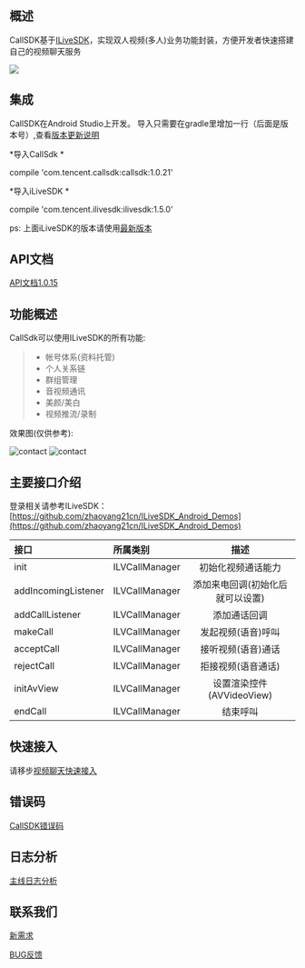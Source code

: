 ## 概述

CallSDK基于[ILiveSDK](https://github.com/zhaoyang21cn/ILiveSDK_Android_Demos)，实现双人视频(多人)业务功能封装，方便开发者快速搭建自己的视频聊天服务

![](https://zhaoyang21cn.github.io/ilivesdk_help/readme_img/ilivesdk_construction.png)



## 集成
CallSDK在Android Studio上开发。 导入只需要在gradle里增加一行（后面是版本号）,查看[版本更新说明](./doc/release.md)

*导入CallSdk *

compile 'com.tencent.callsdk:callsdk:1.0.21'

*导入iLiveSDK *

compile 'com.tencent.ilivesdk:ilivesdk:1.5.0'

ps: 上面iLiveSDK的版本请使用[最新版本](https://github.com/zhaoyang21cn/ILiveSDK_Android_Demos)

## API文档
[API文档1.0.15](https://zhaoyang21cn.github.io/ilivesdk_help/callsdk/)


## 功能概述

CallSdk可以使用ILiveSDK的所有功能:
>* 帐号体系(资料托管)
>* 个人关系链
>* 群组管理
>* 音视频通讯
>* 美颜/美白
>* 视频推流/录制

效果图(仅供参考):

![contact](https://zhaoyang21cn.github.io/ilivesdk_help/readme_img/contact.png)
![contact](https://zhaoyang21cn.github.io/ilivesdk_help/readme_img/call.png)

## 主要接口介绍

登录相关请参考ILiveSDK：[https://github.com/zhaoyang21cn/ILiveSDK_Android_Demos](https://github.com/zhaoyang21cn/ILiveSDK_Android_Demos)

接口|所属类别|描述
:--|:--|:--:
init|ILVCallManager|初始化视频通话能力
addIncomingListener|ILVCallManager|添加来电回调(初始化后就可以设置)
addCallListener|ILVCallManager|添加通话回调
makeCall|ILVCallManager|发起视频(语音)呼叫
acceptCall|ILVCallManager|接听视频(语音)通话
rejectCall|ILVCallManager|拒接视频(语音通话)
initAvView|ILVCallManager|设置渲染控件(AVVideoView)
endCall|ILVCallManager|结束呼叫

## 快速接入
请移步[视频聊天快速接入](./doc/helloworld.md)

## 错误码
[CallSDK错误码](./doc/error.md)

## 日志分析
[主线日志分析](./doc/mainlog.md)

## 联系我们
[新需求](https://github.com/zhaoyang21cn/CallSDK_Android_Demo/issues/new)

[BUG反馈](https://github.com/zhaoyang21cn/CallSDK_Android_Demo/issues/new)
